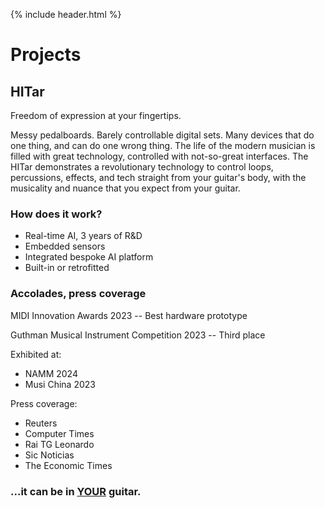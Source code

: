 {% include header.html %}

# Projects


## HITar

Freedom of expression at your fingertips.

Messy pedalboards. Barely controllable digital sets. Many devices that do one thing, and can do one wrong thing. The life of the modern musician is filled with great technology, controlled with not-so-great interfaces. The HITar demonstrates a revolutionary technology to control loops, percussions, effects, and tech straight from your guitar's body, with the musicality and nuance that you expect from your guitar.

### How does it work?

* Real-time AI, 3 years of R&D
* Embedded sensors
* Integrated bespoke AI platform
* Built-in or retrofitted

### Accolades, press coverage

MIDI Innovation Awards 2023 -- Best hardware prototype

Guthman Musical Instrument Competition 2023 -- Third place

Exhibited at:
* NAMM 2024
* Musi China 2023

Press coverage:
* Reuters
* Computer Times
* Rai TG Leonardo
* Sic Noticias
* The Economic Times

### ...it can be in [YOUR](https://www.linkedin.com/in/andrea-martelloni-7ab10a60) guitar.

